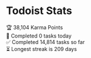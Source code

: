 
# Todoist Stats

<!-- TODO-IST:START -->
🏆  38,104 Karma Points           
🌸  Completed 0 tasks today           
✅  Completed 14,814 tasks so far           
⏳  Longest streak is 209 days
<!-- TODO-IST:END -->

